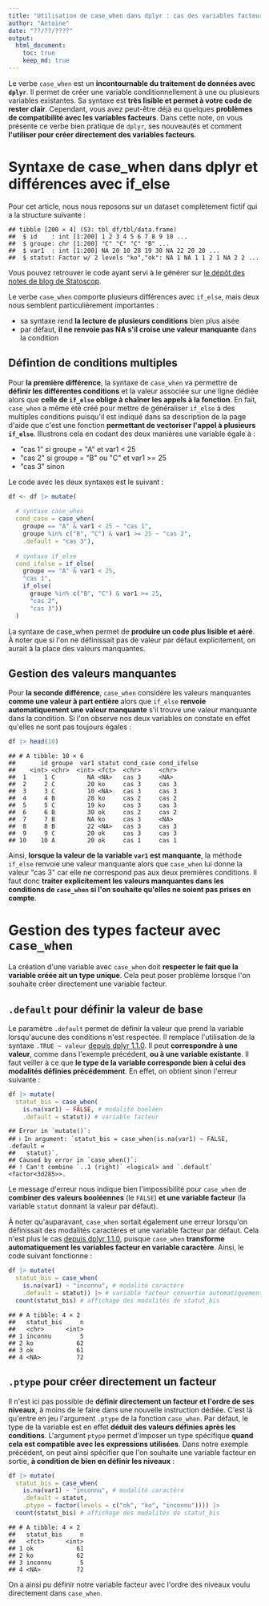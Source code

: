 ```yaml
---
title: "Utilisation de case_when dans dplyr : cas des variables facteurs"
author: "Antoine"
date: "??/??/????"
output: 
  html_document:
    toc: true
    keep_md: true
---
```





Le verbe `case_when` est un __incontournable du traitement de données avec `dplyr`__. Il permet de créer une variable conditionnellement à une ou plusieurs variables existantes. Sa syntaxe est __très lisible et permet à votre code de rester clair__. Cependant, vous avez peut-être déjà eu quelques __problèmes de compatibilité avec les variables facteurs__. Dans cette note, on vous présente ce verbe bien pratique de `dplyr`, ses nouveautés et comment __l'utiliser pour créer directement des variables facteurs__. 

# Syntaxe de case_when dans dplyr et différences avec if_else   

Pour cet article, nous nous reposons sur un dataset complètement fictif qui a la structure suivante :  


```
## tibble [200 × 4] (S3: tbl_df/tbl/data.frame)
##  $ id    : int [1:200] 1 2 3 4 5 6 7 8 9 10 ...
##  $ groupe: chr [1:200] "C" "C" "C" "B" ...
##  $ var1  : int [1:200] NA 20 10 28 19 30 NA 22 20 20 ...
##  $ statut: Factor w/ 2 levels "ko","ok": NA 1 NA 1 1 2 1 NA 2 2 ...
```

Vous pouvez retrouver le code ayant servi à le générer sur [le dépôt des notes de blog de Statoscop](https://github.com/Statoscop/notebooks-blog).  

Le verbe `case_when` comporte plusieurs différences avec `if_else`, mais deux nous semblent particulièrement importantes :   

- sa syntaxe rend __la lecture de plusieurs conditions__ bien plus aisée    
- par défaut, __il ne renvoie pas NA s'il croise une valeur manquante__ dans la condition   

## Défintion de conditions multiples 

Pour __la première différence__, la syntaxe de `case_when` va permettre de __définir les différentes conditions__ et la valeur associée sur une ligne dédiée alors que __celle de `if_else` oblige à chaîner les appels à la fonction__. En fait, `case_when` a même été créé pour mettre de généraliser `if_else` à des multiples conditions puisqu'il est indiqué dans sa description de la page d'aide que c'est une fonction __permettant de vectoriser l'appel à plusieurs `if_else`__. Illustrons cela en codant des deux manières une variable égale à :  

- "cas 1" si groupe = "A" et var1 < 25 
- "cas 2" si groupe = "B" ou "C" et var1 >= 25 
- "cas 3" sinon

Le code avec les deux syntaxes est le suivant :  


```r
df <- df |> mutate(
  
  # syntaxe case_when
  cond_case = case_when(
    groupe == "A" & var1 < 25 ~ "cas 1",
    groupe %in% c("B", "C") & var1 >= 25 ~ "cas 2",
    .default = "cas 3"),
  
  # syntaxe if_else
  cond_ifelse = if_else(
    groupe == "A" & var1 < 25,
    "cas 1",
    if_else(
      groupe %in% c("B", "C") & var1 >= 25,
      "cas 2",
      "cas 3"))
  ) 
```

La syntaxe de case_when permet de __produire un code plus lisible et aéré__. À noter que si l'on ne définissait pas de valeur par défaut explicitement, on aurait à la place des valeurs manquantes.  

## Gestion des valeurs manquantes  

Pour __la seconde différence__, `case_when` considère les valeurs manquantes __comme une valeur à part entière__ alors que `if_else` __renvoie automatiquement une valeur manquante__ s'il trouve une valeur manquante dans la condition. Si l'on observe nos deux variables on constate en effet qu'elles ne sont pas toujours égales :  


```r
df |> head(10)
```

```
## # A tibble: 10 × 6
##       id groupe  var1 statut cond_case cond_ifelse
##    <int> <chr>  <int> <fct>  <chr>     <chr>      
##  1     1 C         NA <NA>   cas 3     <NA>       
##  2     2 C         20 ko     cas 3     cas 3      
##  3     3 C         10 <NA>   cas 3     cas 3      
##  4     4 B         28 ko     cas 2     cas 2      
##  5     5 C         19 ko     cas 3     cas 3      
##  6     6 B         30 ok     cas 2     cas 2      
##  7     7 B         NA ko     cas 3     <NA>       
##  8     8 B         22 <NA>   cas 3     cas 3      
##  9     9 C         20 ok     cas 3     cas 3      
## 10    10 A         20 ok     cas 1     cas 1
```
Ainsi, __lorsque la valeur de la variable `var1` est manquante__, la méthode `if_else` renvoie une valeur manquante alors que `case_when` lui donne la valeur "cas 3" car elle ne correspond pas aux deux premières conditions. Il faut donc __traiter explicitement les valeurs manquantes dans les conditions de `case_when` si l'on souhaite qu'elles ne soient pas prises en compte__.  

# Gestion des types facteur avec `case_when`   

La création d'une variable avec `case_when` doit __respecter le fait que la variable créée ait un type unique__. Cela peut poser problème lorsque l'on souhaite créer directement une variable facteur.  

## `.default` pour définir la valeur de base   

Le paramètre `.default` permet de définir la valeur que prend la variable lorsqu'aucune des conditions n'est respectée. Il remplace l'utilisation de la syntaxe `.TRUE ~ valeur` [depuis dplyr 1.1.0](https://cran.r-project.org/web/packages/dplyr/news/news.html). Il peut __correspondre à une valeur__, comme dans l'exemple précédent, __ou à une variable existante__. Il faut veiller à ce que __le type de la variable corresponde bien à celui des modalités définies précédemment__. En effet, on obtient sinon l'erreur suivante :  



```r
df |> mutate(
  statut_bis = case_when(
    is.na(var1) ~ FALSE, # modalité booléen
    .default = statut)) # variable facteur
```

```
## Error in `mutate()`:
## ℹ In argument: `statut_bis = case_when(is.na(var1) ~ FALSE, .default =
##   statut)`.
## Caused by error in `case_when()`:
## ! Can't combine `..1 (right)` <logical> and `.default` <factor<3d285>>.
```
Le message d'erreur nous indique bien l'impossibilité pour `case_when` de __combiner des valeurs booléennes__ (le `FALSE`) __et une variable facteur__ (la variable `statut` donnant la valeur par défaut).  

À noter qu'auparavant, `case_when` sortait également une erreur lorsqu'on définissait des modalités caractères et une variable facteur par défaut. Cela n'est plus le cas [depuis dplyr 1.1.0](https://cran.r-project.org/web/packages/dplyr/news/news.html), puisque `case_when` __transforme automatiquement les variables facteur en variable caractère__. Ainsi, le code suivant fonctionne :  


```r
df |> mutate(
  statut_bis = case_when(
    is.na(var1) ~ "inconnu", # modalité caractère
    .default = statut)) |> # variable facteur convertie automatiquement en caractère
  count(statut_bis) # affichage des modalités de statut_bis
```

```
## # A tibble: 4 × 2
##   statut_bis     n
##   <chr>      <int>
## 1 inconnu        5
## 2 ko            62
## 3 ok            61
## 4 <NA>          72
```

## `.ptype` pour créer directement un facteur 

Il n'est ici pas possible de __définir directement un facteur et l'ordre de ses niveaux__, à moins de le faire dans une nouvelle instruction dédiée. C'est là qu'entre en jeu l'argument `.ptype` de la fonction `case_when`. Par défaut, le type de la variable est en effet __déduit des valeurs définies après les conditions__. L'argument `ptype` permet d'imposer un type spécifique __quand cela est compatible avec les expressions utilisées__. Dans notre exemple précédent, on peut ainsi spécifier que l'on souhaite une variable facteur en sortie, __à condition de bien en définir les niveaux__  :  


```r
df |> mutate(
  statut_bis = case_when(
    is.na(var1) ~ "inconnu", # modalité caractère
    .default = statut,
    .ptype = factor(levels = c("ok", "ko", "inconnu")))) |> 
  count(statut_bis) # affichage des modalités de statut_bis
```

```
## # A tibble: 4 × 2
##   statut_bis     n
##   <fct>      <int>
## 1 ok            61
## 2 ko            62
## 3 inconnu        5
## 4 <NA>          72
```
On a ainsi pu définir notre variable facteur avec l'ordre des niveaux voulu directement dans `case_when`.  


